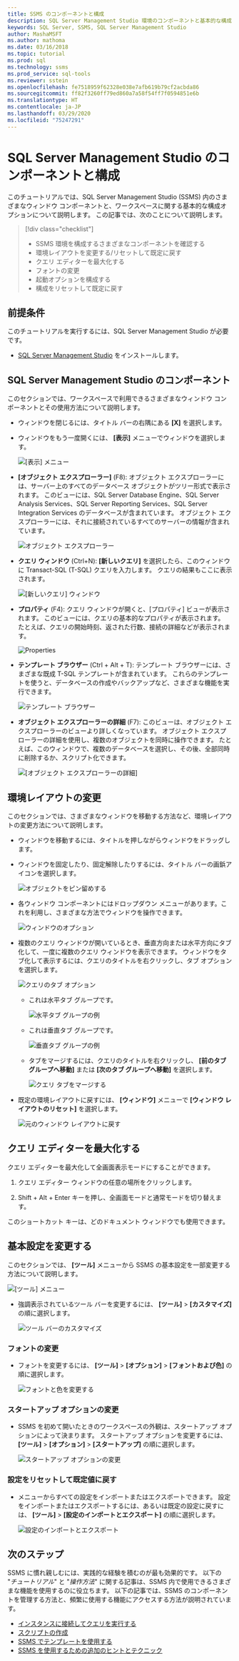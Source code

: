 ```yaml
---
title: SSMS のコンポーネントと構成
description: SQL Server Management Studio 環境のコンポーネントと基本的な構成オプションについて説明するチュートリアルです。
keywords: SQL Server, SSMS, SQL Server Management Studio
author: MashaMSFT
ms.author: mathoma
ms.date: 03/16/2018
ms.topic: tutorial
ms.prod: sql
ms.technology: ssms
ms.prod_service: sql-tools
ms.reviewer: sstein
ms.openlocfilehash: fe7518959f62328e038e7afb619b79cf2acbda86
ms.sourcegitcommit: ff82f3260ff79ed860a7a58f54ff7f0594851e6b
ms.translationtype: HT
ms.contentlocale: ja-JP
ms.lasthandoff: 03/29/2020
ms.locfileid: "75247291"
---
```

# <a name="sql-server-management-studio-components-and-configuration"></a>SQL Server Management Studio のコンポーネントと構成

このチュートリアルでは、SQL Server Management Studio (SSMS) 内のさまざまなウィンドウ コンポーネントと、ワークスペースに関する基本的な構成オプションについて説明します。 この記事では、次のことについて説明します。 

> [!div class="checklist"]
> * SSMS 環境を構成するさまざまなコンポーネントを確認する
> * 環境レイアウトを変更する/リセットして既定に戻す
> * クエリ エディターを最大化する
> * フォントの変更
> * 起動オプションを構成する
> * 構成をリセットして既定に戻す

## <a name="prerequisites"></a>前提条件

このチュートリアルを実行するには、SQL Server Management Studio が必要です。  

* [SQL Server Management Studio](https://docs.microsoft.com/sql/ssms/download-sql-server-management-studio-ssms) をインストールします。

## <a name="sql-server-management-studio-components"></a>SQL Server Management Studio のコンポーネント

このセクションでは、ワークスペースで利用できるさまざまなウィンドウ コンポーネントとその使用方法について説明します。

* ウィンドウを閉じるには、タイトル バーの右隅にある **[X]** を選択します。
* ウィンドウをもう一度開くには、 **[表示]** メニューでウィンドウを選択します。

    ![[表示] メニュー](media/ssms-configuration/viewmenu.png)

* **[オブジェクト エクスプローラー]** (F8): オブジェクト エクスプローラーには、サーバー上のすべてのデータベース オブジェクトがツリー形式で表示されます。 このビューには、SQL Server Database Engine、SQL Server Analysis Services、SQL Server Reporting Services、SQL Server Integration Services のデータベースが含まれています。 オブジェクト エクスプローラーには、それに接続されているすべてのサーバーの情報が含まれています。 

    ![オブジェクト エクスプローラー](media/ssms-configuration/objectexplorer.png)
* **クエリ ウィンドウ** (Ctrl+N): **[新しいクエリ]** を選択したら、このウィンドウに Transact-SQL (T-SQL) クエリを入力します。 クエリの結果もここに表示されます。

    ![[新しいクエリ] ウィンドウ](media/ssms-configuration/newquery.png)

* **プロパティ** (F4): クエリ ウィンドウが開くと、[プロパティ] ビューが表示されます。 このビューには、クエリの基本的なプロパティが表示されます。 たとえば、クエリの開始時刻、返された行数、接続の詳細などが表示されます。  

    ![Properties](media/ssms-configuration/properties.png)

* **テンプレート ブラウザー** (Ctrl + Alt + T): テンプレート ブラウザーには、さまざまな既成 T-SQL テンプレートが含まれています。 これらのテンプレートを使うと、データベースの作成やバックアップなど、さまざまな機能を実行できます。 

    ![テンプレート ブラウザー](media/ssms-configuration/templates.png)

* **オブジェクト エクスプローラーの詳細** (F7): このビューは、オブジェクト エクスプローラーのビューより詳しくなっています。 オブジェクト エクスプローラーの詳細を使用し、複数のオブジェクトを同時に操作できます。 たとえば、このウィンドウで、複数のデータベースを選択し、その後、全部同時に削除するか、スクリプト化できます。 

    ![[オブジェクト エクスプローラーの詳細]](media/ssms-configuration/objectexplorerdetails.PNG) 

## <a name="change-the-environment-layout"></a>環境レイアウトの変更 

このセクションでは、さまざまなウィンドウを移動する方法など、環境レイアウトの変更方法について説明します。 

* ウィンドウを移動するには、タイトルを押しながらウィンドウをドラッグします。 
* ウィンドウを固定したり、固定解除したりするには、タイトル バーの画鋲アイコンを選択します。

    ![オブジェクトをピン留めする](media/ssms-configuration/pushpin.png)

* 各ウィンドウ コンポーネントにはドロップダウン メニューがあります。これを利用し、さまざまな方法でウィンドウを操作できます。 

    ![ウィンドウのオプション](media/ssms-configuration/windowoptions.png)

* 複数のクエリ ウィンドウが開いているとき、垂直方向または水平方向にタブ化して、一度に複数のクエリ ウィンドウを表示できます。 ウィンドウをタブ化して表示するには、クエリのタイトルを右クリックし、タブ オプションを選択します。

    ![クエリのタブ オプション](media/ssms-configuration/querytabbedoptions.png)

    * これは水平タブ グループです。

      ![水平タブ グループの例](media/ssms-configuration/horizontaltab.png)

    * これは垂直タブ グループです。

      ![垂直タブ グループの例](media/ssms-configuration/verticaltabgroup.png)

    * タブをマージするには、クエリのタイトルを右クリックし、 **[前のタブ グループへ移動]** または **[次のタブ グループへ移動]** を選択します。

      ![クエリ タブをマージする](media/ssms-configuration/mergetabgroups.png)

* 既定の環境レイアウトに戻すには、 **[ウィンドウ]** メニューで **[ウィンドウ レイアウトのリセット]** を選択します。

    ![元のウィンドウ レイアウトに戻す](media/ssms-configuration/resetwindowlayout.png)

## <a name="maximize-query-editor"></a>クエリ エディターを最大化する

クエリ エディターを最大化して全画面表示モードにすることができます。

1. クエリ エディター ウィンドウの任意の場所をクリックします。

2. Shift + Alt + Enter キーを押し、全画面モードと通常モードを切り替えます。 

このショートカット キーは、どのドキュメント ウィンドウでも使用できます。 

## <a name="change-basic-settings"></a>基本設定を変更する

このセクションでは、 **[ツール]** メニューから SSMS の基本設定を一部変更する方法について説明します。

  ![[ツール] メニュー](media/ssms-configuration/tools.png)

* 強調表示されているツール バーを変更するには、 **[ツール]**  >  **[カスタマイズ]** の順に選択します。

    ![ツール バーのカスタマイズ](media/ssms-configuration/toolbar.png)

### <a name="change-the-font"></a>フォントの変更

* フォントを変更するには、 **[ツール]**  >  **[オプション]**  >  **[フォントおよび色]** の順に選択します。

     ![フォントと色を変更する](media/ssms-configuration/fontsandcolors.png)

### <a name="change-startup-options"></a>スタートアップ オプションの変更

* SSMS を初めて開いたときのワークスペースの外観は、スタートアップ オプションによって決まります。 スタートアップ オプションを変更するには、 **[ツール]**  >  **[オプション]**  >  **[スタートアップ]** の順に選択します。

    ![スタートアップ オプションの変更](media/ssms-configuration/startup.png)

### <a name="reset-settings-to-the-default"></a>設定をリセットして既定値に戻す

* メニューからすべての設定をインポートまたはエクスポートできます。 設定をインポートまたはエクスポートするには、あるいは既定の設定に戻すには、 **[ツール]**  >  **[設定のインポートとエクスポート]** の順に選択します。 

    ![設定のインポートとエクスポート](media/ssms-configuration/settings.png)

## <a name="next-steps"></a>次のステップ

SSMS に慣れ親しむには、実践的な経験を積むのが最も効果的です。 以下の "*チュートリアル*" と "*操作方法*" に関する記事は、SSMS 内で使用できるさまざまな機能を使用するのに役立ちます。  以下の記事では、SSMS のコンポーネントを管理する方法と、頻繁に使用する機能にアクセスする方法が説明されています。

* [インスタンスに接続してクエリを実行する](connect-query-sql-server.md)
* [スクリプトの作成](scripting-ssms.md)
* [SSMS でテンプレートを使用する](../template/templates-ssms.md)
* [SSMS を使用するための追加のヒントとテクニック](ssms-tricks.md)